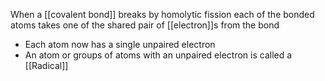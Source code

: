 When a [[covalent bond]] breaks by homolytic fission each of the bonded atoms takes one of the shared pair of [[electron]]s from the bond

- Each atom now has a single unpaired electron
- An atom or groups of atoms with an unpaired electron is called a [[Radical]]
